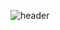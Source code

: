 ![header](https://capsule-render.vercel.app/api?type=waving&color:auto,&height=300&section=header&text=Jinwoo%20Ha&fontSize=90)

